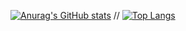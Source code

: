 [![Anurag's GitHub stats](https://github-readme-stats.vercel.app/api?username=lisn0&count_private=true&show_icons=true&theme=radical)](https://github.com/anuraghazra/github-readme-stats)
//
[![Top Langs](https://github-readme-stats.vercel.app/api/top-langs/?username=lisn0&theme=radical)](https://github.com/anuraghazra/github-readme-stats)
